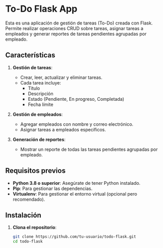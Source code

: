  # To-Do Flask App

Esta es una aplicación de gestión de tareas (To-Do) creada con Flask. Permite realizar operaciones CRUD sobre tareas, asignar tareas a empleados y generar reportes de tareas pendientes agrupadas por empleado.

## Características

1. **Gestión de tareas**:
   - Crear, leer, actualizar y eliminar tareas.
   - Cada tarea incluye:
     - Título
     - Descripción
     - Estado (Pendiente, En progreso, Completada)
     - Fecha límite

2. **Gestión de empleados**:
   - Agregar empleados con nombre y correo electrónico.
   - Asignar tareas a empleados específicos.

3. **Generación de reportes**:
   - Mostrar un reporte de todas las tareas pendientes agrupadas por empleado.

## Requisitos previos

- **Python 3.8 o superior**: Asegúrate de tener Python instalado.
- **Pip**: Para gestionar las dependencias.
- **Virtualenv**: Para gestionar el entorno virtual (opcional pero recomendado).

## Instalación

1. **Clona el repositorio**:
   ```bash
   git clone https://github.com/tu-usuario/todo-flask.git
   cd todo-flask
